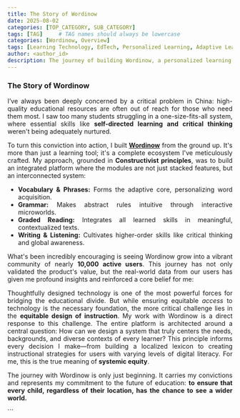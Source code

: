 ```yaml
---
title: The Story of Wordinow
date: 2025-08-02
categories: [TOP_CATEGORY, SUB_CATEGORY]
tags: [TAG]     # TAG names should always be lowercase
categories: [Wordinow, Overview]
tags: [Learning Technology, EdTech, Personalized Learning, Adaptive Learning, Educational Equity, Founder Story, Data-Driven Education, Startup]
author: <author_id>        
description: The journey of building Wordinow, a personalized learning platform designed to bridge the educational divide and bring quality education to all.
---
```

<div style="text-align: justify;">
  
<h3> The Story of Wordinow</h3>

<p>I’ve always been deeply concerned by a critical problem in China: high-quality educational resources are often out of reach for those who need them most. I saw too many students struggling in a one-size-fits-all system, where essential skills like <strong>self-directed learning and critical thinking</strong> weren't being adequately nurtured.</p>

<p>To turn this conviction into action, I built <a href="https://wordinow.com" target="_blank" rel="noopener noreferrer"><strong>Wordinow</strong></a> from the ground up. It's more than just a learning tool; it's a complete ecosystem I've meticulously crafted. My approach, grounded in <strong>Constructivist principles</strong>, was to build an integrated platform where the modules are not just stacked features, but an interconnected system:</p>
<ul>
    <li><strong>Vocabulary & Phrases:</strong> Forms the adaptive core, personalizing word acquisition.</li>
    <li><strong>Grammar:</strong> Makes abstract rules intuitive through interactive microworlds.</li>
    <li><strong>Graded Reading:</strong> Integrates all learned skills in meaningful, contextualized texts.</li>
    <li><strong>Writing & Listening:</strong> Cultivates higher-order skills like critical thinking and global awareness.</li>
</ul>

<p>What's been incredibly encouraging is seeing Wordinow grow into a vibrant community of nearly <strong>10,000 active users</strong>. This journey has not only validated the product's value, but the real-world data from our users has given me profound insights and reinforced a core belief for me:</p>

<p>Thoughtfully designed technology is one of the most powerful forces for bridging the educational divide. But while ensuring equitable <em>access</em> to technology is the necessary foundation, the more critical challenge lies in the <strong>equitable design of instruction</strong>. My work with Wordinow is a direct response to this challenge. The entire platform is architected around a central question: How can we design a system that truly centers the needs, backgrounds, and diverse contexts of every learner? This principle informs every decision I make—from building a localized lexicon to creating instructional strategies for users with varying levels of digital literacy. For me, this is the true meaning of <strong>systemic equity</strong>.</p>

<p>The journey with Wordinow is only just beginning. It carries my convictions and represents my commitment to the future of education: <strong>to ensure that every child, regardless of their location, has the chance to see a wider world.</strong></p>```

</div>
